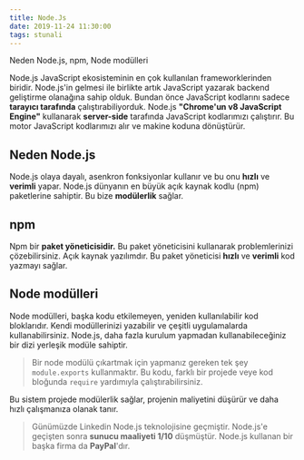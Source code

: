 ```yaml
---
title: Node.Js
date: 2019-11-24 11:30:00
tags: stunali
---
```


Neden Node.js, npm, Node modülleri

<!-- more -->

Node.js JavaScript ekosisteminin en çok kullanılan frameworklerinden biridir.
Node.js'in gelmesi ile birlikte artık JavaScript yazarak backend geliştirme olanağına sahip olduk.
Bundan önce JavaScript kodlarını sadece **tarayıcı tarafında** çalıştırabiliyorduk.
Node.js **"Chrome'un v8 JavaScript Engine"** kullanarak **server-side** tarafında JavaScript kodlarımızı çalıştırır.
Bu motor JavaScript kodlarımızı alır ve makine koduna dönüştürür.

## Neden Node.js

Node.js olaya dayalı, asenkron fonksiyonlar kullanır ve bu onu **hızlı** ve **verimli** yapar.
Node.js dünyanın en büyük açık kaynak kodlu (npm) paketlerine sahiptir. Bu bize **modülerlik** sağlar.

## npm

Npm bir **paket yöneticisidir.** Bu paket yöneticisini kullanarak problemlerinizi çözebilirsiniz. Açık kaynak yazılımdır.
Bu paket yöneticisi **hızlı** ve **verimli** kod yazmayı sağlar.

## Node modülleri

Node modülleri, başka kodu etkilemeyen, yeniden kullanılabilir kod bloklarıdır. Kendi modüllerinizi yazabilir ve çeşitli uygulamalarda kullanabilirsiniz.
Node.js, daha fazla kurulum yapmadan kullanabileceğiniz bir dizi yerleşik modüle sahiptir.

> Bir node modülü çıkartmak için yapmanız gereken tek şey `module.exports` kullanmaktır. Bu kodu, farklı bir projede veye kod bloğunda `require` yardımıyla çalıştırabilirsiniz.

Bu sistem projede modülerlik sağlar, projenin maliyetini düşürür ve daha hızlı çalışmanıza olanak tanır.

> Günümüzde Linkedin Node.js teknolojisine geçmiştir. Node.js'e geçişten sonra **sunucu maaliyeti 1/10** düşmüştür. Node.js kullanan bir başka firma da **PayPal**'dır.

